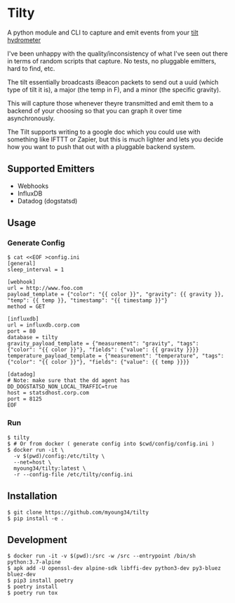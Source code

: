 Tilty
=====

A python module and CLI to capture and emit events from your [tilt hydrometer](https://tilthydrometer.com/)

I've been unhappy with the quality/inconsistency of what I've seen out there in terms of random scripts that capture.
No tests, no pluggable emitters, hard to find, etc.

The tilt essentially broadcasts iBeacon packets to send out a uuid (which type of tilt it is), a major (the temp in F), and a minor (the specific gravity).

This will capture those whenever theyre transmitted and emit them to a backend of your choosing so that you can graph it over time asynchronously.

The Tilt supports writing to a google doc which you could use with something like IFTTT or Zapier, but this is much lighter and lets you decide how you want to push that out with a pluggable backend system.


## Supported Emitters ##


* Webhooks
* InfluxDB
* Datadog (dogstatsd)


## Usage ##

### Generate Config ###

```
$ cat <<EOF >config.ini
[general]
sleep_interval = 1

[webhook]
url = http://www.foo.com
payload_template = {"color": "{{ color }}", "gravity": {{ gravity }}, "temp": {{ temp }}, "timestamp": "{{ timestamp }}"}
method = GET

[influxdb]
url = influxdb.corp.com
port = 80
database = tilty
gravity_payload_template = {"measurement": "gravity", "tags": {"color": "{{ color }}"}, "fields": {"value": {{ gravity }}}}
temperature_payload_template = {"measurement": "temperature", "tags": {"color": "{{ color }}"}, "fields": {"value": {{ temp }}}}

[datadog]
# Note: make sure that the dd agent has DD_DOGSTATSD_NON_LOCAL_TRAFFIC=true
host = statsdhost.corp.com
port = 8125
EOF
```

### Run ###

```
$ tilty
$ # Or from docker ( generate config into $cwd/config/config.ini )
$ docker run -it \
  -v $(pwd)/config:/etc/tilty \
  --net=host \
  myoung34/tilty:latest \
  -r --config-file /etc/tilty/config.ini
```

## Installation ##

```
$ git clone https://github.com/myoung34/tilty
$ pip install -e .
```

## Development ##

```
$ docker run -it -v $(pwd):/src -w /src --entrypoint /bin/sh python:3.7-alpine
$ apk add -U openssl-dev alpine-sdk libffi-dev python3-dev py3-bluez bluez-dev
$ pip3 install poetry
$ poetry install
$ poetry run tox
```
